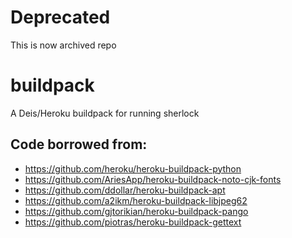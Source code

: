 # Deprecated

This is now archived repo

# buildpack

A Deis/Heroku buildpack for running sherlock

## Code borrowed from:

* https://github.com/heroku/heroku-buildpack-python
* https://github.com/AriesApp/heroku-buildpack-noto-cjk-fonts
* https://github.com/ddollar/heroku-buildpack-apt
* https://github.com/a2ikm/heroku-buildpack-libjpeg62
* https://github.com/gjtorikian/heroku-buildpack-pango
* https://github.com/piotras/heroku-buildpack-gettext
